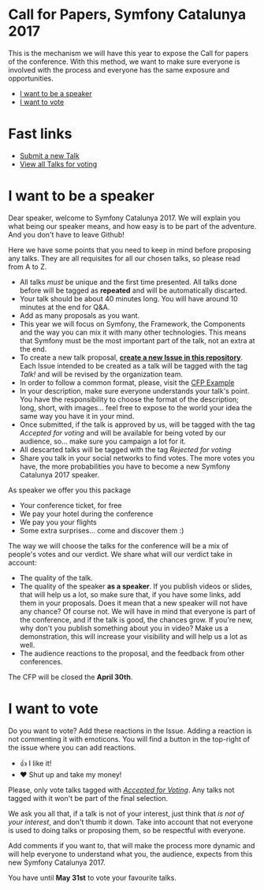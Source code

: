 # Call for Papers, Symfony Catalunya 2017

This is the mechanism we will have this year to expose the Call for papers of the conference. With this method,
we want to make sure everyone is involved with the process and everyone has the same exposure and opportunities.

* [I want to be a speaker](#i-want-to-be-a-speaker)
* [I want to vote](#i-want-to-vote)

# Fast links

* [Submit a new Talk](https://github.com/symfony-cat/cfp-2017/issues/new)
* [View all Talks for voting](https://github.com/symfony-cat/cfp-2017/issues?q=is%3Aissue+is%3Aopen+label%3A%22Accepted+for+voting%22)


# I want to be a speaker

Dear speaker, welcome to Symfony Catalunya 2017. We will explain you what being our speaker means, and how easy
is to be part of the adventure. And you don't have to leave Github!

Here we have some points that you need to keep in mind before proposing any talks. They are all requisites for all
our chosen talks, so please read from A to Z.

- All talks *must* be unique and the first time presented. All talks done before will be tagged as **repeated** and will be automatically discarted.
- Your talk should be about 40 minutes long. You will have around 10 minutes at the end for Q&A.
- Add as many proposals as you want.
- This year we will focus on Symfony, the Framework, the Components and the way you can mix it with many other technologies. This means that Symfony must be the most important part of the talk, not an extra at the end.
- To create a new talk proposal, [**create a new Issue in this repository**](https://github.com/symfony-cat/cfp-2017/issues/new). Each Issue intended to be created as a talk will be tagged with the tag *Talk!* and will be revised by the organization team.
- In order to follow a common format, please, visit the [CFP Example](https://github.com/symfony-cat/cfp-2017/issues/2)
- In your description, make sure everyone understands your talk's point. You have the responsibility to choose the format of the description; long, short, with images... feel free to expose to the world your idea the same way you have it in your mind.
- Once submitted, if the talk is approved by us, will be tagged with the tag *Accepted for voting* and will be available for being voted by our audience, so... make sure you campaign a lot for it.
- All descarted talks will be tagged with the tag *Rejected for voting*
- Share you talk in your social networks to find votes. The more votes you have, the more probabilities you have to become a new Symfony Catalunya 2017 speaker.

As speaker we offer you this package

- Your conference ticket, for free
- We pay your hotel during the conference
- We pay you your flights
- Some extra surprises... come and discover them :)

The way we will choose the talks for the conference will be a mix of people's votes and our verdict. We share what will
our verdict take in account:

- The quality of the talk.
- The quality of the speaker **as a speaker**. If you publish videos or slides, that will help us a lot, so make sure that, if you have some links, add them in your proposals. Does it mean that a new speaker will not have any chance? Of course not. We will have in mind that everyone is part of the conference, and if the talk is good, the chances grow. If you're new, why don't you publish something about you in video? Make us a demonstration, this will increase your visibility and will help us a lot as well.
- The audience reactions to the proposal, and the feedback from other conferences.

The CFP will be closed the **April 30th**.

# I want to vote

Do you want to vote? Add these reactions in the Issue. Adding a reaction is not commenting it with emoticons. You will find
a button in the top-right of the issue where you can add reactions.
- 👍 I like it!
- ❤️ Shut up and take my money!

Please, only vote talks tagged with [*Accepted for Voting*](https://github.com/symfony-cat/cfp-2017/issues?q=is%3Aissue+is%3Aopen+label%3A%22Accepted+for+voting%22). Any talks not tagged with it won't be part of the final selection.

We ask you all that, if a talk is not of your interest, just think that *is not of your interest*, and don't thumb it
down. Take into account that not everyone is used to doing talks or proposing them, so be respectful with everyone.

Add comments if you want to, that will make the process more dynamic and will help everyone to understand what you, the
audience, expects from this new Symfony Catalunya 2017.

You have until **May 31st** to vote your favourite talks.
